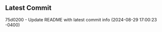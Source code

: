 
## Latest Commit
75d0200 - Update README with latest commit info (2024-08-29 17:00:23 -0400) <Yunxi-Zhou>
